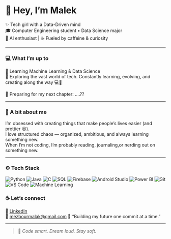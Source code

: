 # 💫 Hey, I’m Malek  

✨ Tech girl with a Data-Driven mind  
🎓 Computer Engineering student • Data Science major  
🧠 AI enthusiast | ☕ Fueled by caffeine & curiosity  

---

### 💻 What I’m up to
🌱 Learning Machine Learning & Data Science  
🚀 Exploring the vast world of tech. Constantly learning, evolving, and creating along the way 💻🌱 

🎯 Preparing for my next chapter: ....??

---

### 🧠 A bit about me
I’m obsessed with creating things that make people’s lives easier (and prettier 😌).  
I love structured chaos — organized, ambitious, and always learning something new.  
When I’m not coding, I’m probably reading, journaling,or nerding out on something new.

---


### ⚙️ Tech Stack
![Python](https://img.shields.io/badge/-Python-3776AB?logo=python&logoColor=white)
![Java](https://img.shields.io/badge/-Java-007396?logo=java&logoColor=white)
![C](https://img.shields.io/badge/-C-A8B9CC?logo=c&logoColor=white)
![SQL](https://img.shields.io/badge/-SQL-336791?logo=postgresql&logoColor=white)
![Firebase](https://img.shields.io/badge/-Firebase-FFCA28?logo=firebase&logoColor=white)
![Android Studio](https://img.shields.io/badge/-Android_Studio-3DDC84?logo=androidstudio&logoColor=white)
![Power BI](https://img.shields.io/badge/-Power_BI-F2C811?logo=powerbi&logoColor=white)
![Git](https://img.shields.io/badge/-Git-F05032?logo=git&logoColor=white)
![VS Code](https://img.shields.io/badge/-VS_Code-007ACC?logo=visualstudiocode&logoColor=white)
![Machine Learning](https://img.shields.io/badge/-Machine_Learning-FF6F00?logo=tensorflow&logoColor=white)



### ☕ Let’s connect
💼 [LinkedIn](https://www.linkedin.com/in/malek-mezbour-254180320/)  
📧 mezbourmalak@gmail.com
💬 “Building my future one commit at a time.”  

---

> 🌸 *Code smart. Dream loud. Stay soft.*
